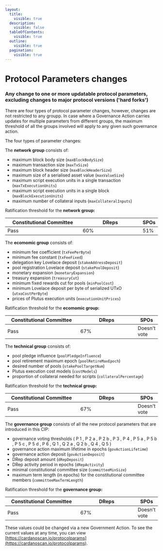 ```yaml
---
layout:
  title:
    visible: true
  description:
    visible: false
  tableOfContents:
    visible: true
  outline:
    visible: true
  pagination:
    visible: true
---
```


# Protocol Parameters changes

### Any change to **one or more** updatable protocol parameters, excluding changes to major protocol versions ('hard forks')

There are four types of protocol parameter changes, however, changes are not restricted to any groupp. In case where a Governance Action carries updates for multiple parameters from different groups, the maximum threshold of all the groups involved will apply to any given such governance action.

The four types of parameter changes:

The **network group** consists of:

* maximum block body size (`maxBlockBodySize`)
* maximum transaction size (`maxTxSize`)
* maximum block header size (`maxBlockHeaderSize`)
* maximum size of a serialised asset value (`maxValueSize`)
* maximum script execution units in a single transaction (`maxTxExecutionUnits`)
* maximum script execution units in a single block (`maxBlockExecutionUnits`)
* maximum number of collateral inputs (`maxCollateralInputs`)

Ratification threshold for the **network group:**

<table><thead><tr><th width="258">Constitutional Committee</th><th width="210">DReps</th><th>SPOs</th></tr></thead><tbody><tr><td>Pass</td><td>60%</td><td>51%</td></tr></tbody></table>

The **ecomomic group** consists of:

* minimum fee coefficient (`txFeePerByte`)
* minimum fee constant (`txFeeFixed`)
* delegation key Lovelace deposit (`stakeAddressDeposit`)
* pool registration Lovelace deposit (`stakePoolDeposit`)
* monetary expansion (`monetaryExpansion`)
* treasury expansion (`treasuryCut`)
* minimum fixed rewards cut for pools (`minPoolCost`)
* minimum Lovelace deposit per byte of serialized UTxO (`utxoCostPerByte`)
* prices of Plutus execution units (`executionUnitPrices`)

Ratification threshold for the **ecomomic group:**

<table><thead><tr><th width="258">Constitutional Committee</th><th width="210">DReps</th><th>SPOs</th></tr></thead><tbody><tr><td>Pass</td><td>67%</td><td>Doesn't vote</td></tr></tbody></table>

The **technical group** consists of:

* pool pledge influence (`poolPledgeInfluence`)
* pool retirement maximum epoch (`poolRetireMaxEpoch`)
* desired number of pools (`stakePoolTargetNum`)
* Plutus execution cost models (`costModels`)
* proportion of collateral needed for scripts (`collateralPercentage`)

Ratification threshold for the **technical group:**

<table><thead><tr><th width="258">Constitutional Committee</th><th width="210">DReps</th><th>SPOs</th></tr></thead><tbody><tr><td>Pass</td><td>67%</td><td>Doesn't vote</td></tr></tbody></table>

The **governance group** consists of all the new protocol parameters that are introduced in this CIP:

* governance voting thresholds ( P 1 , P 2 a , P 2 b , P 3 , P 4 , P 5 a , P 5 b , P 5 c , P 5 d , P 6 , Q 1 , Q 2 a , Q 2 b , Q 4 , Q 5 )
* governance action maximum lifetime in epochs (`govActionLifetime`)
* governance action deposit (`govActionDeposit`)
* DRep deposit amount (`dRepDeposit`)
* DRep activity period in epochs (`dRepActivity`)
* minimal constitutional committee size (`committeeMinSize`)
* maximum term length (in epochs) for the constitutional committee members (`committeeMaxTermLength`)

Ratification threshold for the **governance group:**

<table><thead><tr><th width="258">Constitutional Committee</th><th width="210">DReps</th><th>SPOs</th></tr></thead><tbody><tr><td>Pass</td><td>67%</td><td>Doesn't vote</td></tr></tbody></table>

These values could be changed via a new Government Action. To see the current values at any time, you can view [https://cardanoscan.io/protocolparams](https://cardanoscan.io/protocolparams).
